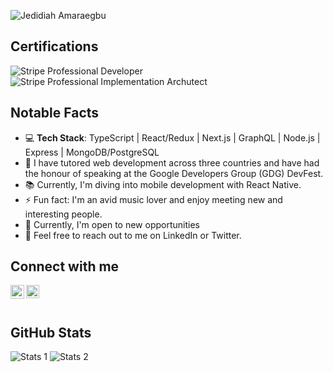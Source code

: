 ![Jedidiah Amaraegbu](https://i.ibb.co/gzb5y25/1694694116518.jpg)

## Certifications

![Stripe Professional Developer](https://user-images.githubusercontent.com/17021436/216167350-8ed3d73a-4014-48d8-9a5c-f10bddbeb71b.png)
![Stripe Professional Implementation Archutect](https://user-images.githubusercontent.com/17021436/216167519-537cc3b5-7aee-426a-b20d-1d3e3aced575.png)

## Notable Facts

- 💻 **Tech Stack**: TypeScript | React/Redux | Next.js | GraphQL | Node.js | Express | MongoDB/PostgreSQL
- 🔭 I have tutored web development across three countries and have had the honour of speaking at the Google Developers Group (GDG) DevFest.
- 📚 Currently, I'm diving into mobile development with React Native.
- ⚡ Fun fact: I'm an avid music lover and enjoy meeting new and interesting people.
- 📜 Currently, I'm open to new opportunities
- 💬 Feel free to reach out to me on LinkedIn or Twitter.

## Connect with me

[<img align="left" alt="Jedidiah Amaraegbu | LinkedIn" width="22px" src="https://user-images.githubusercontent.com/17021436/216168250-c03100df-78e0-4727-ab73-7cb1ec8dd9fb.png" />][linkedin]
[<img align="left" alt="Jedidiah Amaraegbu | Twitter" width="21px" src="https://raw.githubusercontent.com/anuraghazra/anuraghazra/master/assets/twitter.svg" />][twitter]

<br /><br />

## GitHub Stats

![Stats 1](https://github-readme-stats-sigma-five.vercel.app/api?username=amjedidiah&show_icons=true&locale=en)
![Stats 2](https://github-readme-stats-sigma-five.vercel.app/api/top-langs?username=amjedidiah&show_icons=true&locale=en&layout=compact)
<!-- ![Stats 3](https://github-readme-streak-stats.herokuapp.com/?user=amjedidiah) -->

[twitter]: https://twitter.com/am_jedidiah
[linkedin]: https://www.linkedin.com/in/am-jedidiah
